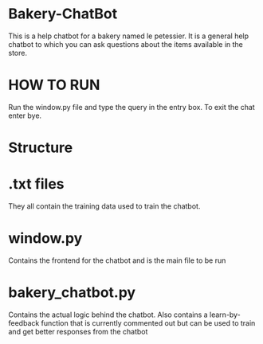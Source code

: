 # Bakery-ChatBot
This is a help chatbot for a bakery named le petessier. It is a general help chatbot to which you can ask questions about the items available in the store.
# HOW TO RUN
Run the window.py file and type the query in the entry box. To exit the chat enter bye.
# Structure
# .txt files
They all contain the training data used to train the chatbot.
# window.py
Contains the frontend for the chatbot and is the main file to be run
# bakery_chatbot.py
Contains the actual logic behind the chatbot. Also contains a learn-by-feedback function that is currently commented out but can be used to train and get better responses from the chatbot
